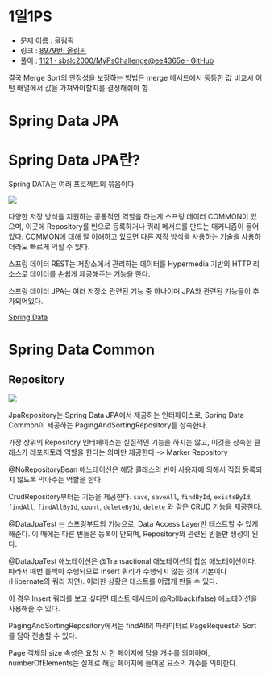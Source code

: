 # 1일1PS
 * 문제 이름 : 올림픽
 * 링크 : [8979번: 올림픽](https://www.acmicpc.net/problem/8979)
 * 풀이 : [1121 · sbslc2000/MyPsChallenge@ee4365e · GitHub](https://github.com/sbslc2000/MyPsChallenge/commit/ee4365e3e4f8d2aa5ba06dbc8a2a630f86248706#diff-94551a7032770a451cfba65a08998e92479b8c4495baff3df8dce28b9c1f238b)

결국 Merge Sort의 안정성을 보장하는 방법은 merge 메서드에서 동등한 값 비교시 어떤 배열에서 값을 가져와야할지를 결정해줘야 함.

# Spring Data JPA

# Spring Data JPA란?

Spring DATA는 여러 프로젝트의 묶음이다.

![](https://i.imgur.com/imA5Sd4.png)

다양한 저장 방식을 지원하는 공통적인 역할을 하는게 스프링 데이터 COMMON이 있으며, 이곳에 Repository를 빈으로 등록하거나 쿼리 메서드를 만드는 매커니즘이 들어있다. COMMON에 대해 잘 이해하고 있으면 다른 저장 방식을 사용하는 기술을 사용하더라도 빠르게 익힐 수 있다.

스프링 데이터 REST는 저장소에서 관리하는 데이터를 Hypermedia 기반의 HTTP 리소스로 데이터를  손쉽게 제공해주는 기능을 한다.

스프링 데이터 JPA는 여러 저장소 관련된 기능 중 하나이며 JPA와 관련된 기능들이 추가되어있다.

[Spring Data](http://projects.spring.io/spring-data/)

# Spring Data Common
## Repository
![](https://i.imgur.com/kuIu6sB.png)

JpaRepository는 Spring Data JPA에서 제공하는 인터페이스로, Spring Data Common이 제공하는 PagingAndSortingRepository를 상속한다.

가장 상위의 Repository 인터페이스는 실질적인 기능을 하지는 않고, 이것을 상속한 클래스가 레포지토리 역할을 한다는 의미만 제공한다 -> Marker Repository

@NoRepositoryBean 애노테이션은 해당 클래스의 빈이 사용자에 의해서 직접 등록되지 않도록 막아주는 역할을 한다.

CrudRepository부터는 기능을 제공한다. `save`, `saveAll`, `findById`, `existsById`, `findAll`, `findAllById`, `count`, `deleteById`, `delete` 와 같은 CRUD 기능을 제공한다.

@DataJpaTest 는 스프링부트의 기능으로, Data Access Layer만 테스트할 수 있게 해준다. 이 때에는 다른 빈들은 등록이 안되며, Repository와 관련된 빈들만 생성이 된다.

@DataJpaTest 애노테이션은 @Transactional 애노테이션의 합성 애노테이션이다. 따라서 매번 롤백이 수행되므로 Insert 쿼리가 수행되지 않는 것이 기본이다 (Hibernate의 쿼리 지연). 이러한 상황은 테스트를 어렵게 만들 수 있다.

이 경우 Insert 쿼리를 보고 싶다면 테스트 메서드에 @Rollback(false) 애노테이션을 사용해줄 수 있다.

PagingAndSortingRepository에서는 findAll의 파라미터로 PageRequest와 Sort를 담아 전송할 수 있다.

Page 객체의 size 속성은 요청 시 한 페이지에 담을 개수를 의미하며, numberOfElements는 실제로 해당 페이지에 들어온 요소의 개수를 의미한다.

